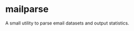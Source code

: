mailparse
===============================================================================

A small utility to parse email datasets and output statistics.
